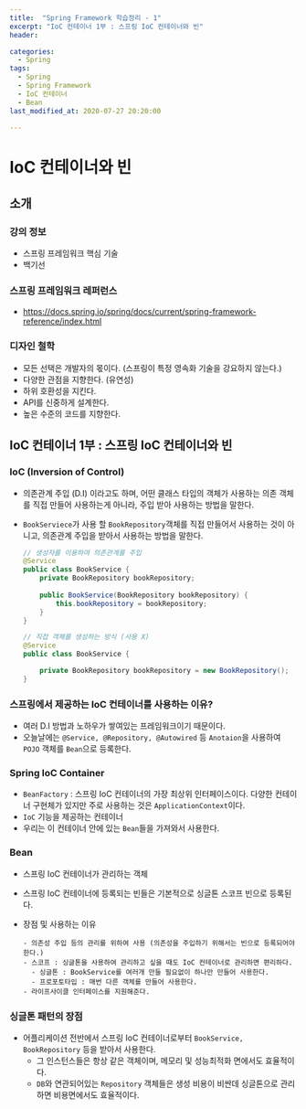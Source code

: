 ```yaml
---
title:  "Spring Framework 학습정리 - 1"
excerpt: "IoC 컨테이너 1부 : 스프링 IoC 컨테이너와 빈"
header:

categories:
  - Spring
tags:
  - Spring
  - Spring Framework
  - IoC 컨테이너
  - Bean
last_modified_at: 2020-07-27 20:20:00

---
```




# IoC 컨테이너와 빈

## 소개

### 강의 정보

- 스프링 프레임워크 핵심 기술
- 백기선

### 스프링 프레임워크 레퍼런스

- https://docs.spring.io/spring/docs/current/spring-framework-reference/index.html

### 디자인 철학

- 모든 선택은 개발자의 몫이다. (스프링이 특정 영속화 기술을 강요하지 않는다.)
- 다양한 관점을 지향한다. (유연성)
- 하위 호환성을 지킨다.
- API를 신중하게 설계한다.
- 높은 수준의 코드를 지향한다.



## IoC 컨테이너 1부 : 스프링 IoC 컨테이너와 빈

### IoC (Inversion of Control)

- 의존관계 주입 (D.I) 이라고도 하며, 어떤 클래스 타입의 객체가 사용하는 의존 객체를 직접 만들어 사용하는게 아니라, 주입 받아 사용하는 방법을 말한다.

- `BookServiece`가 사용 할 `BookRepository`객체를 직접 만들어서 사용하는 것이 아니고, 의존관계 주입을 받아서 사용하는 방법을 말한다.

  ```java
  // 생성자를 이용하여 의존관계를 주입
  @Service
  public class BookService {
      private BookRepository bookRepository;
    
      public BookService(BookRepository bookRepository) {
          this.bookRepository = bookRepository;
      }
  }
  
  // 직접 객체를 생성하는 방식 (사용 X)
  @Service
  public class BookService {
  
      private BookRepository bookRepository = new BookRepository();
  }
  ```

### 스프링에서 제공하는 IoC 컨테이너를 사용하는 이유?

- 여러 D.I 방법과 노하우가 쌓여있는 프레임워크이기 때문이다.
- 오늘날에는 `@Service, @Repository, @Autowired` 등 `Anotaion`을 사용하여 `POJO` 객체를 `Bean`으로 등록한다.

### Spring IoC Container

- `BeanFactory` : 스프링 IoC 컨테이너의 가장 최상위 인터페이스이다. 다양한 컨테이너 구현체가 있지만 주로 사용하는 것은 `ApplicationContext`이다.
- `IoC` 기능을 제공하는 컨테이너
- 우리는 이 컨테이너 안에 있는 `Bean`들을 가져와서 사용한다.

### Bean

- 스프링 IoC 컨테이너가 관리하는 객체

- 스프링 IoC 컨테이너에 등록되는 빈들은 기본적으로 싱글톤 스코프 빈으로 등록된다.

- 장점 및 사용하는 이유

  ```
  - 의존성 주입 등의 관리를 위하여 사용 (의존성을 주입하기 위해서는 빈으로 등록되어야 한다.)
  - 스코프 : 싱글톤을 사용하여 관리하고 싶을 때도 IoC 컨테이너로 관리하면 편리하다.
    - 싱글톤 : BookService를 여러개 만들 필요없이 하나만 만들어 사용한다.
    - 프로포토타입 : 매번 다른 객체를 만들어 사용한다.
  - 라이프사이클 인터페이스를 지원해준다.
  ```

### 싱글톤 패턴의 장점

- 어플리케이션 전반에서 스프링 IoC 컨테이너로부터 `BookService, BookRepository` 등을 받아서 사용한다.
  - 그 인스턴스들은 항상 같은 객체이며, 메모리 및 성능최적화 면에서도 효율적이다.
  - `DB`와 연관되어있는 `Repository` 객체들은 생성 비용이 비싼데 싱글톤으로 관리하면 비용면에서도 효율적이다.
